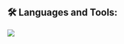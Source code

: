 
<div id="badges">

## 🛠️ Languages and Tools:
<p>
  <a href="https://skillicons.dev">
   <img src="https://skillicons.dev/icons?i=javascript,typescript,rust,go,python,haxe,haxeflixel,react,bun,nodejs,express,mongodb,mysql,postgresql,aws,tailwind,git,arh,debian,linux,docker,kubernetes,grafana,vim"/>
  </a>
</p>
</div>
